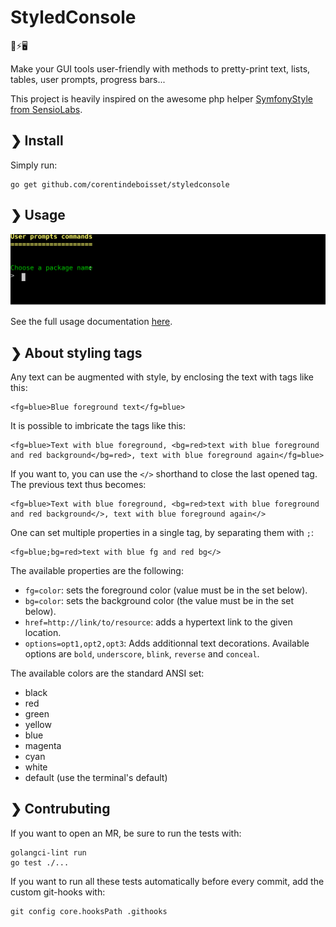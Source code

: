# StyledConsole

💅⚡️🖥

Make your GUI tools user-friendly with methods to pretty-print text, lists, tables, user prompts, progress bars...

This project is heavily inspired on the awesome php helper [SymfonyStyle from SensioLabs](https://symfony.com/doc/current/console/style.html).


## ❯ Install

Simply run:

    go get github.com/corentindeboisset/styledconsole

## ❯ Usage

<p align="center">
    <img src="https://github.com/corentindeboisset/styledconsole/raw/master/assets/demo.svg" alt="example of styledconsole usage in a terminal" />
</p>

See the full usage documentation [here](https://pkg.go.dev/github.com/corentindeboisset/styledconsole).

## ❯ About styling tags

Any text can be augmented with style, by enclosing the text with tags like this:

    <fg=blue>Blue foreground text</fg=blue>


It is possible to imbricate the tags like this:

    <fg=blue>Text with blue foreground, <bg=red>text with blue foreground and red background</bg=red>, text with blue foreground again</fg=blue>

If you want to, you can use the `</>` shorthand to close the last opened tag. The previous text thus becomes:

    <fg=blue>Text with blue foreground, <bg=red>text with blue foreground and red background</>, text with blue foreground again</>

One can set multiple properties in a single tag, by separating them with `;`:

    <fg=blue;bg=red>text with blue fg and red bg</>

The available properties are the following:

* `fg=color`: sets the foreground color (value must be in the set below).
* `bg=color`: sets the background color (the value must be in the set below).
* `href=http://link/to/resource`: adds a hypertext link to the given location.
* `options=opt1,opt2,opt3`: Adds additionnal text decorations. Available options are `bold`, `underscore`, `blink`, `reverse` and `conceal`.

The available colors are the standard ANSI set:

* black
* red
* green
* yellow
* blue
* magenta
* cyan
* white
* default (use the terminal's default)

## ❯ Contrubuting

If you want to open an MR, be sure to run the tests with:

    golangci-lint run
    go test ./...

If you want to run all these tests automatically before every commit, add the custom git-hooks with:

    git config core.hooksPath .githooks

